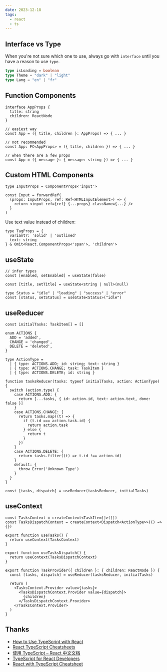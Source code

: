 ```yaml
---
date: 2023-12-18
tags:
  - react
  - ts
---
```


## Interface vs Type

When you're not sure which one to use, always go with `interface` until you have a reason to use `type`.

```ts
type isLoading = boolean
type Theme = "dark" | "light"
type Lang = "en" | "fr"
```


## Function Components

```tsx
interface AppProps {
  title: string
  children: ReactNode
}

// easiest way
const App = ({ title, children }: AppProps) => { ... }

// not recommended
const App: FC<AppProps> = ({ title, children }) => { ... }

// when there are a few props
const App = ({ message }: { message: string }) => { ... }
```


## Custom HTML Components

```tsx
type InputProps = ComponentProps<'input'>

const Input = forwardRef(
  (props: InputProps, ref: Ref<HTMLInputElement>) => {
    return <input ref={ref} {...props} className={...} />
  }
)
```

Use text value instead of children:

```tsx
type TagProps = {
  variant?: 'solid' | 'outlined'
  text: string
} & Omit<React.ComponentProps<'span'>, 'children'>
```

## useState

```tsx
// infer types
const [enabled, setEnabled] = useState(false)

const [title, setTitle] = useState<string | null>(null)

type Status = "idle" | "loading" | "success" | "error"
const [status, setStatus] = useState<Status>("idle")
```

## useReducer

```tsx
const initialTasks: TaskItem[] = []

enum ACTIONS {
  ADD = 'added',
  CHANGE = 'changed',
  DELETE = 'deleted',
}

type ActionType =
  | { type: ACTIONS.ADD; id: string; text: string }
  | { type: ACTIONS.CHANGE; task: TaskItem }
  | { type: ACTIONS.DELETE; id: string }

function tasksReducer(tasks: typeof initialTasks, action: ActionType) {
  switch (action.type) {
    case ACTIONS.ADD: {
      return [...tasks, { id: action.id, text: action.text, done: false }]
    }
    case ACTIONS.CHANGE: {
      return tasks.map((t) => {
        if (t.id === action.task.id) {
          return action.task
        } else {
          return t
        }
      })
    }
    case ACTIONS.DELETE: {
      return tasks.filter((t) => t.id !== action.id)
    }
    default: {
      throw Error('Unknown Type')
    }
  }
}

const [tasks, dispatch] = useReducer(tasksReducer, initialTasks)
```

## useContext

```tsx
const TasksContext = createContext<TaskItem[]>([])
const TasksDispatchContext = createContext<Dispatch<ActionType>>(() => {})

export function useTasks() {
  return useContext(TasksContext)
}

export function useTasksDispatch() {
  return useContext(TasksDispatchContext)
}

export function TaskProvider({ children }: { children: ReactNode }) {
  const [tasks, dispatch] = useReducer(tasksReducer, initialTasks)

  return (
    <TasksContext.Provider value={tasks}>
      <TasksDispatchContext.Provider value={dispatch}>
        {children}
      </TasksDispatchContext.Provider>
    </TasksContext.Provider>
  )
}
```



## Thanks

- [How to Use TypeScript with React](https://www.freecodecamp.org/news/use-typescript-with-react/)
- [React TypeScript Cheatsheets](https://react-typescript-cheatsheet.netlify.app/)
- [使用 TypeScript – React 中文文档](https://zh-hans.react.dev/learn/typescript)
- [TypeScript for React Developers](https://www.freecodecamp.org/news/typescript-for-react-developers/)
- [React with TypeScript Cheatsheet](https://blog.bitsrc.io/react-with-typescript-cheatsheet-9dd891dc5bfe)
